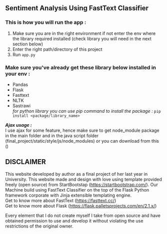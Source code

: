 ## Sentiment Analysis Using FastText Classifier

### This is how you will run the app :
1. Make sure you are in the right environment if not enter the env where the library required installed (check library you will need in the next section below)
2. Enter the right path/directory of this project
3. Run `app.py` 

### Make sure you've already get these library below installed in your env :
- Pandas
- Flask
- Fasttext
- NLTK
- Sastrawi <br>
*for python library you can use pip command to install the package :* 
`pip install <package/library_name>`

***Ajax usage :*** <br>
    I use ajax for some feature, hence make sure to get node_module package in the main folder and in the java script folder (final_project/static/style/js/node_modules)
    or you can download from this ()


## DISCLAIMER 
This website developed by author as a final project of her last year in University.
This website made and design with love  using template provided freely (open source) from StartBootstap (https://startbootstrap.com/). Our Machine build using FastText Classifier on the top of the Flask Python framework corporate with Jinja extensible templating engine. <br>
Get to know more about FastText (https://fasttext.cc/) <br>
Get to know more about Flask (https://flask.palletsprojects.com/en/2.1.x/) <br>

Every element that I do not create myself I take from open source and have obtained permission to use and develop it without violating the use restrictions of the original owner.